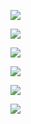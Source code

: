 ![](https://user-images.githubusercontent.com/26511983/70856748-f959b900-1ea7-11ea-92d5-458ca6d2110e.png)

![](https://user-images.githubusercontent.com/26511983/70857373-9b7e9e80-1eb2-11ea-997d-282ee39be464.png)

![](https://user-images.githubusercontent.com/26511983/70857396-0cbe5180-1eb3-11ea-8401-91ad02c63953.png)

![](https://user-images.githubusercontent.com/26511983/70857413-4db66600-1eb3-11ea-9cf1-31f4cbfa0bb3.png)

![](https://user-images.githubusercontent.com/26511983/70857421-6292f980-1eb3-11ea-98cb-91f295c3a2b6.png)

![](https://user-images.githubusercontent.com/26511983/70857434-7f2f3180-1eb3-11ea-846d-e3fe223d5cbd.png)
